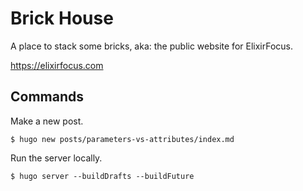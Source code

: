 # Brick House

A place to stack some bricks, aka: the public website for ElixirFocus.

<https://elixirfocus.com>

## Commands

Make a new post.

    $ hugo new posts/parameters-vs-attributes/index.md

Run the server locally.

    $ hugo server --buildDrafts --buildFuture